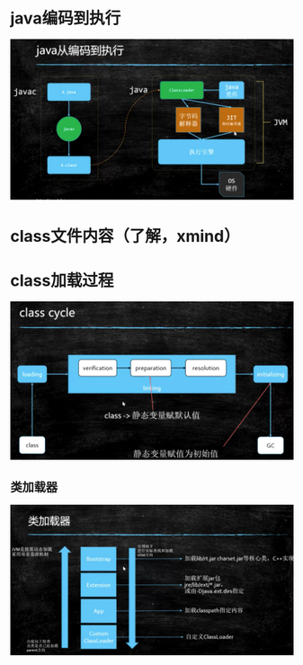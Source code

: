 # java编码到执行

![title](https://raw.githubusercontent.com/zhouyubiu/gitnotes_images/master/gitnote/2020/07/19/1595156196151-1595156196181.png)


# class文件内容（了解，xmind）
# class加载过程

![title](https://raw.githubusercontent.com/zhouyubiu/gitnotes_images/master/gitnote/2020/07/19/1595162556442-1595162556451.png)

## 类加载器

![title](https://raw.githubusercontent.com/zhouyubiu/gitnotes_images/master/gitnote/2020/07/19/1595163443374-1595163443381.png)